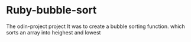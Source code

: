 # Ruby-bubble-sort
The odin-project project
It was to create a bubble sorting function. which sorts an array into heighest and lowest
